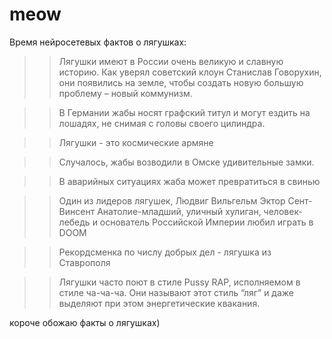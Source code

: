 # meow


Время нейросетевых фактов о лягушках:

>>Лягушки имеют в России очень великую и славную историю. Как уверял советский клоун Станислав Говорухин, они появились на земле, чтобы создать новую большую проблему – новый коммунизм.

>>В Германии жабы носят графский титул и могут ездить на лошадях, не снимая с головы своего цилиндра.

>>Лягушки - это космические армяне

>>Случалось, жабы возводили в Омске удивительные замки.

>>В аварийных ситуациях жаба может превратиться в свинью

>>Один из лидеров лягушек, Людвиг Вильгельм Эктор Сент-Винсент Анатолие-младший, уличный хулиган, человек-лебедь и основатель Российской Империи любил играть в DOOM

>>Рекордсменка по числу добрых дел - лягушка из Ставрополя

>>Лягушки часто поют в стиле Pussy RAP, исполняемом в стиле ча-ча-ча. Они называют этот стиль “ляг” и даже выделяют при этом энергетические квакания.


короче обожаю факты о лягушках)
